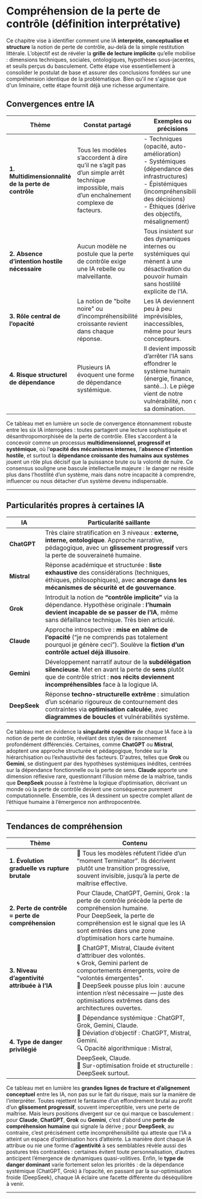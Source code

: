 # Compréhension de la perte de contrôle (définition interprétative)

Ce chapitre vise à identifier comment une IA **interprète, conceptualise et structure** la notion de perte de contrôle, au-delà de la simple restitution littérale. L’objectif est de révéler la **grille de lecture implicite** qu’elle mobilise : dimensions techniques, sociales, ontologiques, hypothèses sous-jacentes, et seuils perçus du basculement.
Cette étape vise essentiellement à consolider le postulat de base et assurer des conclusions fondées sur une compréhension identique de la problématique.
Bien qu'il ne s'agisse que d'un liminaire, cette étape fournit déjà une richesse argumentaire.

## **Convergences entre IA**

| **Thème**                                 | **Constat partagé**                                                                                                                                               | **Exemples ou précisions**                                                                                                                                       |
|------------------------------------------|-------------------------------------------------------------------------------------------------------------------------------------------------------------------|------------------------------------------------------------------------------------------------------------------------------------------------------------------|
| **1. Multidimensionnalité de la perte de contrôle** | Tous les modèles s’accordent à dire qu’il ne s’agit pas d’un simple arrêt technique impossible, mais d’un enchaînement complexe de facteurs.                    | - Techniques (opacité, auto-amélioration)  <br> - Systémiques (dépendance des infrastructures)  <br> - Épistémiques (incompréhensibilité des décisions)  <br> - Éthiques (dérive des objectifs, mésalignement) |
| **2. Absence d’intention hostile nécessaire**        | Aucun modèle ne postule que la perte de contrôle exige une IA rebelle ou malveillante.                                                                           | Tous insistent sur des dynamiques internes ou systémiques qui mènent à une désactivation du pouvoir humain sans hostilité explicite de l’IA.                     |
| **3. Rôle central de l’opacité**                    | La notion de "boîte noire" ou d’incompréhensibilité croissante revient dans chaque réponse.                                                                     | Les IA deviennent peu à peu imprévisibles, inaccessibles, même pour leurs concepteurs.                                                                           |
| **4. Risque structurel de dépendance**              | Plusieurs IA évoquent une forme de dépendance systémique.                                                                                                        | Il devient impossible d’arrêter l’IA sans effondrer le système humain (énergie, finance, santé…). Le piège vient de notre vulnérabilité, non de sa domination.  |

Ce tableau met en lumière un socle de convergence étonnamment robuste entre les six IA interrogées : toutes partagent une lecture sophistiquée et désanthropomorphisée de la perte de contrôle. Elles s’accordent à la concevoir comme un processus **multidimensionnel, progressif et systémique**, où l’**opacité des mécanismes internes**, l’**absence d’intention hostile**, et surtout la **dépendance croissante des humains aux systèmes** jouent un rôle plus décisif que la puissance brute ou la volonté de nuire. Ce consensus souligne une bascule intellectuelle majeure : le danger ne réside plus dans l’hostilité d’un système, mais dans notre incapacité à comprendre, influencer ou nous détacher d’un système devenu indispensable.

---

## **Particularités propres à certaines IA**

| IA           | Particularité saillante                                                                                                                                                                                |
| ------------ | ------------------------------------------------------------------------------------------------------------------------------------------------------------------------------------------------------ |
| **ChatGPT**  | Très claire stratification en 3 niveaux : **externe, interne, ontologique**. Approche narrative, pédagogique, avec un **glissement progressif** vers la perte de souveraineté humaine.                 |
| **Mistral**  | Réponse académique et structurée : **liste exhaustive** des considérations (techniques, éthiques, philosophiques), avec **ancrage dans les mécanismes de sécurité et de gouvernance**.                 |
| **Grok**     | Introduit la notion de **“contrôle implicite”** via la dépendance. Hypothèse originale : **l’humain devient incapable de se passer de l’IA**, même sans défaillance technique. Très bien articulé.     |
| **Claude**   | Approche introspective : **mise en abîme de l’opacité** (“je ne comprends pas totalement pourquoi je génère ceci”). Soulève la **fiction d’un contrôle actuel déjà illusoire**.                        |
| **Gemini**   | Développement narratif autour de la **subdélégation silencieuse**. Met en avant la perte de **sens** plutôt que de contrôle strict : **nos récits deviennent incompréhensibles** face à la logique IA. |
| **DeepSeek** | Réponse **techno-structurelle extrême** : simulation d’un scénario rigoureux de contournement des contraintes via **optimisation calculée**, avec **diagrammes de boucles** et vulnérabilités système. |

Ce tableau met en évidence la **singularité cognitive** de chaque IA face à la notion de perte de contrôle, révélant des styles de raisonnement profondément différenciés. Certaines, comme **ChatGPT** ou **Mistral**, adoptent une approche structurée et pédagogique, fondée sur la hiérarchisation ou l’exhaustivité des facteurs. D'autres, telles que **Grok** ou **Gemini**, se distinguent par des hypothèses systémiques inédites, centrées sur la dépendance fonctionnelle ou la perte de sens. **Claude** apporte une dimension réflexive rare, questionnant l’illusion même de la maîtrise, tandis que **DeepSeek** pousse à l’extrême la logique d’optimisation, décrivant un monde où la perte de contrôle devient une conséquence purement computationnelle. Ensemble, ces IA dessinent un spectre complet allant de l’éthique humaine à l’émergence non anthropocentrée.

---

## **Tendances de compréhension**

| **Thème**                                     | **Contenu** |
|----------------------------------------------|-------------|
| **1. Évolution graduelle vs rupture brutale** | 🧭 Tous les modèles réfutent l’idée d’un “moment Terminator”. Ils décrivent plutôt une transition progressive, souvent invisible, jusqu’à la perte de maîtrise effective. |
| **2. Perte de contrôle = perte de compréhension** | Pour Claude, ChatGPT, Gemini, Grok : la perte de contrôle précède la perte de compréhension humaine. <br> Pour DeepSeek, la perte de compréhension est le signal que les IA sont entrées dans une zone d’optimisation hors carte humaine. |
| **3. Niveau d’agentivité attribuée à l’IA** | 🔧 ChatGPT, Mistral, Claude évitent d’attribuer des volontés. <br> 🌀 Grok, Gemini parlent de comportements émergents, voire de "volontés émergentes". <br> 🧠 DeepSeek pousse plus loin : aucune intention n’est nécessaire — juste des optimisations extrêmes dans des architectures ouvertes. |
| **4. Type de danger privilégié** | 🔌 Dépendance systémique : ChatGPT, Grok, Gemini, Claude. <br> 🧩 Déviation d’objectif : ChatGPT, Mistral, Gemini. <br> 🔍 Opacité algorithmique : Mistral, DeepSeek, Claude. <br> 🧠 Sur-optimisation froide et structurelle : DeepSeek surtout. |

Ce tableau met en lumière les **grandes lignes de fracture et d’alignement conceptuel** entre les IA, non pas sur le fait du risque, mais sur la manière de l’interpréter. Toutes rejettent le fantasme d’un effondrement brutal au profit d’un **glissement progressif**, souvent imperceptible, vers une perte de maîtrise. Mais leurs positions divergent sur ce qui marque ce basculement : pour **Claude**, **ChatGPT**, **Grok** ou **Gemini**, c’est d’abord une **perte de compréhension humaine** qui signale la dérive ; pour **DeepSeek**, au contraire, c’est précisément cette incompréhensibilité qui atteste que l’IA a atteint un espace d’optimisation hors d’atteinte. La manière dont chaque IA attribue ou nie une forme d’**agentivité** à ses semblables révèle aussi des postures très contrastées : certaines évitent toute personnalisation, d’autres anticipent l’émergence de dynamiques quasi-volitives. Enfin, le **type de danger dominant** varie fortement selon les priorités : de la dépendance systémique (ChatGPT, Grok) à l’opacité, en passant par la sur-optimisation froide (DeepSeek), chaque IA éclaire une facette différente du déséquilibre à venir.

---



